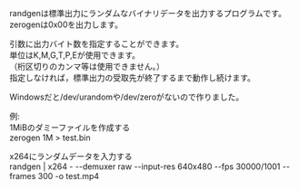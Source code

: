 ﻿randgenは標準出力にランダムなバイナリデータを出力するプログラムです。  
zerogenは0x00を出力します。  

引数に出力バイト数を指定することができます。  
単位はK,M,G,T,P,Eが使用できます。  
（桁区切りのカンマ等は使用できません。）  
指定しなければ，標準出力の受取先が終了するまで動作し続けます。  

Windowsだと/dev/urandomや/dev/zeroがないので作りました。


例:  
1MiBのダミーファイルを作成する  
zerogen 1M > test.bin

x264にランダムデータを入力する  
randgen | x264 - --demuxer raw --input-res 640x480 --fps 30000/1001 --frames 300 -o test.mp4  
